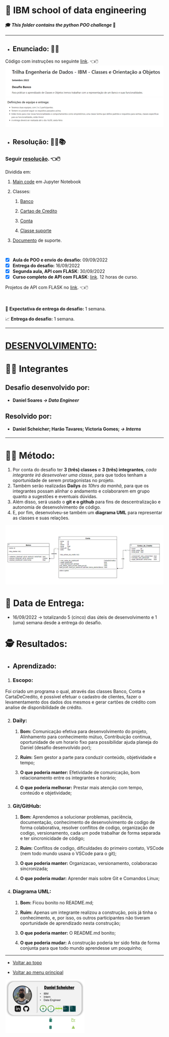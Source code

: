 # :robot: IBM school of data engineering 
#### :mortar_board: *This folder contains the python POO challenge* :snake:

***

* ## Enunciado: :man_teacher:
Código com instruções no seguinte [link](./challenge_scope/desafio.ipynb). :point_left::computer_mouse:
![enunciado](./Images/enunciado-1.png)
![enunciado](./Images/enunciado-2.png)

* ## Resolução: :man_technologist::books:

### Seguir [resolução](./resolucao/). :point_left::computer_mouse:

Dividida em:


1. [Main code](./resolucao/main.ipynb) em Jupyter Notebook

2. Classes:

    1. [Banco](./resolucao/class_Banco.py)

    2. [Cartao de Credito](./resolucao/class_CartaoDeCredito.py)

    3. [Conta](./resolucao/class_Conta.py)

    4. [Classe suporte](./resolucao/class_Others/class_Depena_String.py)

3. [Documento](./README.md) de suporte.


<br>

- [x] **Aula de POO e envio do desafio:** 09/09/2022
- [x] **Entrega do desafio:** 16/09/2022
- [x] **Segunda aula, API com FLASK**: 30/09/2022
- [x] **Curso completo de API com FLASK**: [link](https://www.udemy.com/course/rest-apis-com-python-e-flask/?gclid=Cj0KCQjw--2aBhD5ARIsALiRlwBiyunW-IpKef2JKCfWl1x8tlyTEHj8QKx9iqGiQgmA8coBjoBjMp8aAgenEALw_wcB). 12 horas de curso.

Projetos de API com FLASK no [link](https://github.com/DanScherr/learning-courses/tree/main/python/api-restful). :point_left::computer_mouse:


<br>

:date: **Expectativa de entrega do desafio:** 1 semana.

:chart_with_upwards_trend: **Entrega do desafio:** 1 semana.

***

# <u>DESENVOLVIMENTO:</u>


# :man_technologist: Integrantes 

## **Desafio desenvolvido por:**
* #### Daniel Soares <i>-> Data Engineer</i>

## <b>Resolvido por:</b>
* #### Daniel Scheicher; Harão Tavares; Victoria Gomes; <i>-> Interns</i>

---

# :scientist: **Método:**
1. Por conta do desafio ter **3 (três) classes** e **3 (três) integrantes**, *cada integrante irá desenvolver uma classe*, para que todos tenham a oportunidade de serem protagonistas no projeto.
2. Também serão realizadas **Dailys** *às 10hrs da manhã*, para que os integrantes possam alinhar o andamento e colaborarem em grupo quanto a sugestões e eventuais dúvidas.
3. Além disso, será usado o **git e o github** para fins de descentralização e autonomia de desenvolvimento de código.
4. E, por fim, desenvolveu-se também um **diagrama UML** para representar as classes e suas relações.

![UML Diagram](Images/13_09_22-Diagrama-UML.png)

# :date: **Data de Entrega:**
* 16/09/2022  ->  totalizando 5 (cinco) dias úteis de desenvolvimento e 1 (uma) semana desde a entrega do desafio.

# :detective: **Resultados:**
* ## Aprendizado:

1. ### **Escopo:** 

Foi criado um programa o qual, através das classes Banco, Conta e CartaDeCredito, é possível efetuar o cadastro de clientes, fazer o levamentamento dos dados dos mesmos e gerar cartões de crédito com analise de disponibilidade de crédito.

2. ### **Daily**: 

    1. **Bom:** Comunicação efetiva para desenvolvimento do projeto, Alinhamento para conhecimento mútuo, Contribuição continua, oportunidade de um horario fixo para possibilidar ajuda planeja do Daniel (desafio desenvolvido por);

    2. **Ruim:** Sem gestor a parte para conduzir conteúdo, objetividade e tempo;

    3. **O que poderia manter:** Efetividade de comunicação, bom relacionamento entre os integrantes e horário;

    4. **O que poderia melhorar:** Prestar mais atenção com tempo, conteúdo e objetividade;

3. ### **Git/GitHub**:

    1. **Bom:** Aprendemos a solucionar problemas, paciência, documentação, conhecimento de desenvolvimento de codigo de forma colaborativa, resolver conflitos de codigo, organização de codigo, versionamento, cada um pode trabalhar de forma separada e ter sincronicidade de código;

    2. **Ruim:** Conflitos de codigo, dificuldades do primeiro contato, VSCode (nem todo mundo usava o VSCode para o git);

    3. **O que poderia manter:** Organizacao, versionamento, colaboracao sincronizada;

    4. **O que poderia mudar:** Aprender mais sobre Git e Comandos Linux;

4. ### **Diagrama UML**: 

    1. **Bom:** Ficou bonito no README.md;

    2. **Ruim:** Apenas um integrante realizou a construção, pois já tinha o conhecimento, e, por isso, os outros participantes não tiveram oportunidade de aprendizado nesta construção;

    3. **O que poderia manter:** O README.md bonito;

    4. **O que poderia mudar:** A construção poderia ter sido feita de forma conjunta para que todo mundo aprendesse um pouquinho;


***

* [Voltar ao topo](#robot-ibm-school-of-data-engineering)

* [Voltar ao menu principal](https://github.com/DanScherr/ibm-school-of-data_engineering)


<a href="https://github.com/DanScherr">
    <img src='../images/the-end-img.png' width=50%>
</a>